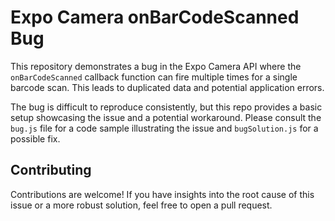# Expo Camera onBarCodeScanned Bug

This repository demonstrates a bug in the Expo Camera API where the `onBarCodeScanned` callback function can fire multiple times for a single barcode scan.  This leads to duplicated data and potential application errors.

The bug is difficult to reproduce consistently, but this repo provides a basic setup showcasing the issue and a potential workaround.  Please consult the `bug.js` file for a code sample illustrating the issue and `bugSolution.js` for a possible fix.

## Contributing

Contributions are welcome!  If you have insights into the root cause of this issue or a more robust solution, feel free to open a pull request.